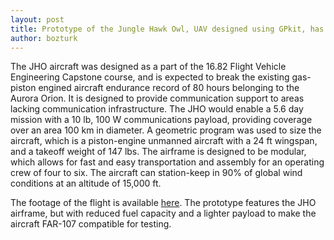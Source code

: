```yaml
---
layout: post
title: Prototype of the Jungle Hawk Owl, UAV designed using GPkit, has first flight!
author: bozturk
---
```


The JHO aircraft was designed as a part of the 16.82 Flight Vehicle Engineering Capstone course, and is expected to break the existing gas-piston engined aircraft endurance record of 80 hours belonging to the Aurora Orion. It is designed to provide communication support to areas lacking communication infrastructure. The JHO would enable a 5.6 day mission with a 10 lb, 100 W communications payload, providing coverage over an area 100 km in diameter. A geometric program was used to size the aircraft, which is a piston-engine unmanned aircraft with a 24 ft wingspan, and a takeoff weight of 147 lbs. The airframe is designed to be modular, which allows for fast and easy transportation and assembly for an operating crew of four to six. The aircraft can station-keep in 90\% of global wind conditions at an altitude of 15,000 ft.

The footage of the flight is available [here](https://www.youtube.com/watch?v=bySwWGixgmA&feature=share). The prototype features the JHO airframe, but with reduced fuel capacity and a lighter payload to make the aircraft FAR-107 compatible for testing. 